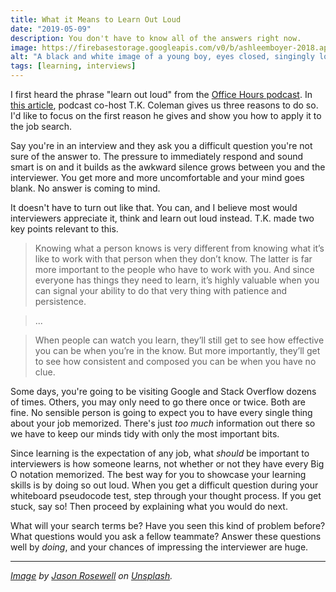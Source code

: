 ```yaml
---
title: What it Means to Learn Out Loud
date: "2019-05-09"
description: You don't have to know all of the answers right now.
image: https://firebasestorage.googleapis.com/v0/b/ashleemboyer-2018.appspot.com/o/images%2Floud.jpg?alt=media&token=f2357842-5db0-444d-9991-82a46115b752
alt: "A black and white image of a young boy, eyes closed, singingly loudly into a microphone."
tags: [learning, interviews]
---
```


I first heard the phrase "learn out loud" from the [Office Hours podcast](https://discoverpraxis.com/office-hours/). In [this article](https://discoverpraxis.com/3-reasons-learn-loud/), podcast co-host T.K. Coleman gives us three reasons to do so. I'd like to focus on the first reason he gives and show you how to apply it to the job search.

Say you're in an interview and they ask you a difficult question you're not sure of the answer to. The pressure to immediately respond and sound smart is on and it builds as the awkward silence grows between you and the interviewer. You get more and more uncomfortable and your mind goes blank. No answer is coming to mind.

It doesn't have to turn out like that. You can, and I believe most would interviewers appreciate it, think and learn out loud instead. T.K. made two key points relevant to this.

> Knowing what a person knows is very different from knowing what it’s like to work with that person when they don’t know. The latter is far more important to the people who have to work with you. And since everyone has things they need to learn, it’s highly valuable when you can signal your ability to do that very thing with patience and persistence.

> ...

> When people can watch you learn, they’ll still get to see how effective you can be when you’re in the know. But more importantly, they’ll get to see how consistent and composed you can be when you have no clue.

Some days, you're going to be visiting Google and Stack Overflow dozens of times. Others, you may only need to go there once or twice. Both are fine. No sensible person is going to expect you to have every single thing about your job memorized. There's just _too much_ information out there so we have to keep our minds tidy with only the most important bits.

Since learning is the expectation of any job, what _should_ be important to interviewers is how someone learns, not whether or not they have every Big O notation memorized. The best way for you to showcase your learning skills is by doing so out loud. When you get a difficult question during your whiteboard pseudocode test, step through your thought process. If you get stuck, say so! Then proceed by explaining what you would do next.

What will your search terms be? Have you seen this kind of problem before? What questions would you ask a fellow teammate? Answer these questions well by _doing_, and your chances of impressing the interviewer are huge.

---

_[Image](https://unsplash.com/photos/ASKeuOZqhYU) by [Jason Rosewell](https://unsplash.com/@jasonrosewell) on [Unsplash](https://unsplash.com)._
